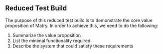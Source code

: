 
## Reduced Test Build

The purpose of this reduced test build is to demonstrate the core value proposition of Matry.
In order to achieve this, we need to do the following:

1. Summarize the value proposition
2. List the minimal functionality required
3. Describe the system that could satisfy these requirements
